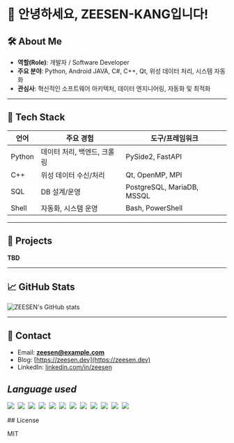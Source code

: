 # 👋 안녕하세요, ZEESEN-KANG입니다!


## 🛠️ About Me
- **역할(Role)**: 개발자 / Software Developer  
- **주요 분야**: Python, Android JAVA, C#, C++, Qt, 위성 데이터 처리, 시스템 자동화  
- **관심사**: 혁신적인 소프트웨어 아키텍처, 데이터 엔지니어링, 자동화 및 최적화

- ---

## 🚀 Tech Stack
| 언어      | 주요 경험         | 도구/프레임워크           |
|-----------|------------------|---------------------------|
| Python    | 데이터 처리, 백엔드, 크롤링 | PySide2, FastAPI   |
| C++       | 위성 데이터 수신/처리 | Qt, OpenMP, MPI           |
| SQL       | DB 설계/운영     | PostgreSQL, MariaDB, MSSQL|
| Shell     | 자동화, 시스템 운영 | Bash, PowerShell          |

---

## 📂 Projects
**TBD**

---

## 📈 GitHub Stats
![ZEESEN's GitHub stats](https://github-readme-stats.vercel.app/api?username=ZEESEN-KANG&show_icons=true&theme=tokyonight)

---

## 💬 Contact
- Email: **zeesen@example.com**
- Blog: [https://zeesen.dev](https://zeesen.dev)
- LinkedIn: [linkedin.com/in/zeesen](https://linkedin.com/in/zeesen)

<!-- 방문자 뱃지, 활동 통계 등 추가 가능 -->
<!--
[![Hits](https://hits.seeyoufarm.com/api/count/incr/badge.svg?url=https://github.com/ZEESEN-KANG)](https://hits.seeyoufarm.com)
-->

## _Language used_
<img src="https://img.shields.io/badge/Python-3766AB?style=flat-square&logo=Python&logoColor=white"/></a>&nbsp;
  <img src="https://img.shields.io/badge/JavaScript-F7DF1E?style=flat-square&logo=JavaScript&logoColor=white"/></a>&nbsp;
  <img src="https://img.shields.io/badge/MySQL-4479A1?style=flat-square&logo=MySQl&logoColor=white"/></a>&nbsp;
  <img src="https://img.shields.io/badge/Java-007396?style=flat-square&logo=Java&logoColor=white"/></a>&nbsp;
  <img src="https://img.shields.io/badge/MariaDB-003545?style=flat-square&logo=MariaDB&logoColor=white"/></a>&nbsp;
  <img src="https://img.shields.io/badge/CSS-1572B6?style=flat-square&logo=CSS3&logoColor=white"/></a>&nbsp;
  <img src="https://img.shields.io/badge/HTML-E34F26?style=flat-square&logo=HTML5&logoColor=white"/></a>&nbsp;
  <img src="https://img.shields.io/badge/Node.js-339933?style=flat-square&logo=Node.js&logoColor=white"/>&nbsp;
  <img src="https://img.shields.io/badge/C++-00599C?style=flat-square&logo=C++&logoColor=white"/>&nbsp;
  <img src="https://img.shields.io/badge/Qt-41CD52?style=flat-square&logo=Qt&logoColor=white"/>&nbsp;
  <img src="https://img.shields.io/badge/Android-3DDC84?style=flat-square&logo=Android&logoColor=white"/>&nbsp;
  <img src="https://img.shields.io/badge/PostgreSQL-4169E1?style=flat-square&logo=PostgreSQL&logoColor=white"/>&nbsp;
 </p>
## License

MIT
